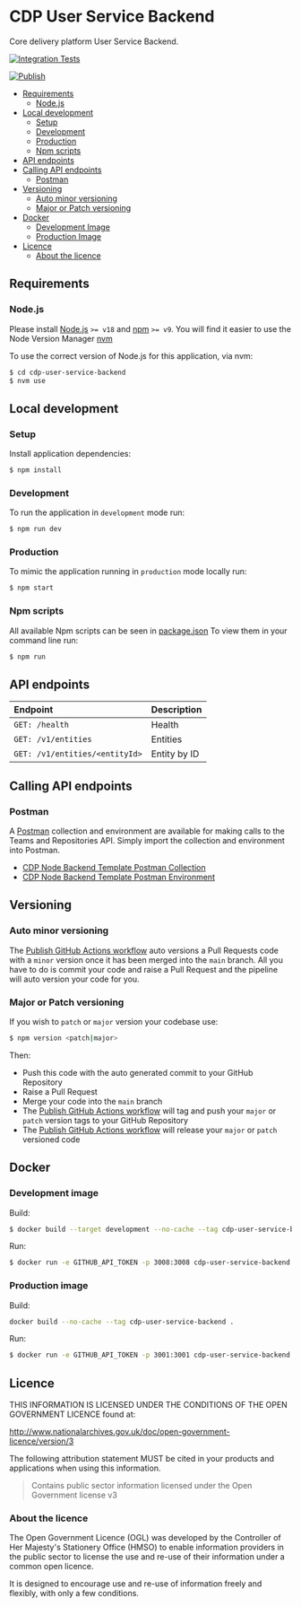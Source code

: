 # CDP User Service Backend

Core delivery platform User Service Backend.

[![Integration Tests](https://github.com/DEFRA/cdp-portal-tests/actions/workflows/run-tests.yaml/badge.svg)](https://github.com/DEFRA/cdp-user-service-backend/actions/workflows/integration-tests.yml)

[![Publish](https://github.com/DEFRA/cdp-user-service-backend/actions/workflows/publish.yml/badge.svg)](https://github.com/DEFRA/cdp-user-service-backend/actions/workflows/publish.yml)

- [Requirements](#requirements)
  - [Node.js](#nodejs)
- [Local development](#local-development)
  - [Setup](#setup)
  - [Development](#development)
  - [Production](#production)
  - [Npm scripts](#npm-scripts)
- [API endpoints](#api-endpoints)
- [Calling API endpoints](#calling-api-endpoints)
  - [Postman](#postman)
- [Versioning](#versioning)
  - [Auto minor versioning](#auto-minor-versioning)
  - [Major or Patch versioning](#major-or-patch-versioning)
- [Docker](#docker)
  - [Development Image](#development-image)
  - [Production Image](#production-image)
- [Licence](#licence)
  - [About the licence](#about-the-licence)

## Requirements

### Node.js

Please install [Node.js](http://nodejs.org/) `>= v18` and [npm](https://nodejs.org/) `>= v9`. You will find it
easier to use the Node Version Manager [nvm](https://github.com/creationix/nvm)

To use the correct version of Node.js for this application, via nvm:

```bash
$ cd cdp-user-service-backend
$ nvm use
```

## Local development

### Setup

Install application dependencies:

```bash
$ npm install
```

### Development

To run the application in `development` mode run:

```bash
$ npm run dev
```

### Production

To mimic the application running in `production` mode locally run:

```bash
$ npm start
```

### Npm scripts

All available Npm scripts can be seen in [package.json](./package.json)
To view them in your command line run:

```bash
$ npm run
```

## API endpoints

| Endpoint                       | Description  |
| :----------------------------- | :----------- |
| `GET: /health`                 | Health       |
| `GET: /v1/entities`            | Entities     |
| `GET: /v1/entities/<entityId>` | Entity by ID |

## Calling API endpoints

### Postman

A [Postman](https://www.postman.com/) collection and environment are available for making calls to the Teams and
Repositories API. Simply import the collection and environment into Postman.

- [CDP Node Backend Template Postman Collection](postman/cdp-user-service-backend.postman_collection.json)
- [CDP Node Backend Template Postman Environment](postman/cdp-user-service-backend.postman_environment.json)

## Versioning

### Auto minor versioning

The [Publish GitHub Actions workflow](./.github/workflows/publish.yml) auto versions a Pull Requests code with a `minor`
version once it has been merged into the `main` branch.
All you have to do is commit your code and raise a Pull Request and the pipeline will auto version your code for you.

### Major or Patch versioning

If you wish to `patch` or `major` version your codebase use:

```bash
$ npm version <patch|major>
```

Then:

- Push this code with the auto generated commit to your GitHub Repository
- Raise a Pull Request
- Merge your code into the `main` branch
- The [Publish GitHub Actions workflow](./.github/workflows/publish.yml) will tag and push your `major` or `patch`
  version tags to your GitHub Repository
- The [Publish GitHub Actions workflow](./.github/workflows/publish.yml) will release your `major` or `patch`
  versioned code

## Docker

### Development image

Build:

```bash
$ docker build --target development --no-cache --tag cdp-user-service-backend:development .
```

Run:

```bash
$ docker run -e GITHUB_API_TOKEN -p 3008:3008 cdp-user-service-backend:development
```

### Production image

Build:

```bash
docker build --no-cache --tag cdp-user-service-backend .
```

Run:

```bash
$ docker run -e GITHUB_API_TOKEN -p 3001:3001 cdp-user-service-backend
```

## Licence

THIS INFORMATION IS LICENSED UNDER THE CONDITIONS OF THE OPEN GOVERNMENT LICENCE found at:

<http://www.nationalarchives.gov.uk/doc/open-government-licence/version/3>

The following attribution statement MUST be cited in your products and applications when using this information.

> Contains public sector information licensed under the Open Government license v3

### About the licence

The Open Government Licence (OGL) was developed by the Controller of Her Majesty's Stationery Office (HMSO) to enable
information providers in the public sector to license the use and re-use of their information under a common open
licence.

It is designed to encourage use and re-use of information freely and flexibly, with only a few conditions.

